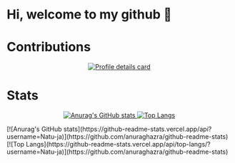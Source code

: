 # Hi, welcome to my github 👋

# Contributions

<p align="center">
    <a href="https://github.com/vn7n24fzkq/github-profile-summary-cards">
        <img alt="Profile details card" src="https://github-profile-summary-cards.vercel.app/api/cards/profile-details?username=Natu-ja">
    </a>
</p>

# Stats

<p align="center">
    <a href="https://github.com/anuraghazra/github-readme-stats">
        <img alt="Anurag's GitHub stats" src="https://github-readme-stats.vercel.app/api?username=Natu-ja">
    </a>
    <a href="https://github.com/anuraghazra/github-readme-stats">
        <img alt="Top Langs" src="https://github-readme-stats.vercel.app/api/top-langs/?username=Natu-ja">
    </a>
</p>
[![Anurag's GitHub stats](https://github-readme-stats.vercel.app/api?username=Natu-ja)](https://github.com/anuraghazra/github-readme-stats)
[![Top Langs](https://github-readme-stats.vercel.app/api/top-langs/?username=Natu-ja)](https://github.com/anuraghazra/github-readme-stats)
